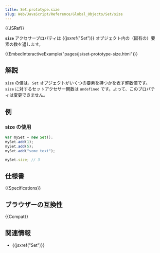 ```yaml
---
title: Set.prototype.size
slug: Web/JavaScript/Reference/Global_Objects/Set/size
---
```


{{JSRef}}

**`size`** アクセサープロパティは {{jsxref("Set")}} オブジェクト内の（固有の）要素の数を返します。

{{EmbedInteractiveExample("pages/js/set-prototype-size.html")}}

## 解説

`size` の値は、`Set` オブジェクトがいくつの要素を持つかを表す整数値です。`size` に対するセットアクセサー関数は `undefined` です。よって、このプロパティは変更できません。

## 例

### size の使用

```js
var mySet = new Set();
mySet.add(1);
mySet.add(5);
mySet.add("some text");

mySet.size; // 3
```

## 仕様書

{{Specifications}}

## ブラウザーの互換性

{{Compat}}

## 関連情報

- {{jsxref("Set")}}
